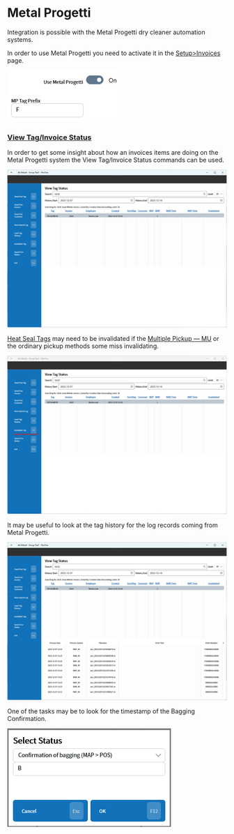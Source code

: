 # Metal Progetti

Integration is possible with the Metal Progetti dry cleaner automation systems.

In order to use Metal Progetti you need to activate it in the [Setup>Invoices](../Setup/Manager/Invoices.md) page.

![Activate Setting](../../.attachments/Documentation/MetalProgetti_Settings.png "Activate Setting")

### [View Tag/Invoice Status](../Commands/Administration-Tools/View-Tag-Status-%257C-View-Invoice-Status-—-VTS%257CVIS.md)

In order to get some insight about how an invoices items are doing on the Metal Progetti system the View Tag/Invoice Status commands can be used.

![VTS/VIS](../../.attachments/Documentation/MetalProgetti_VIS.png "VTS/VIS")

[Heat Seal Tags](Heat-Seal-Tags.md) may need to be invalidated if the [Multiple Pickup — MU](../Commands/Multiple-Pickup-—-MU.md) or the ordinary pickup methods some miss invalidating.

![Invalidate Tag](../../.attachments/Documentation/MetalProgetti_VIS_InvalidateTag.png "Invalidate Tag")

It may be useful to look at the tag history for the log records coming from Metal Progetti.

![Tag History](../../.attachments/Documentation/MetalProgetti_VIS_TagHistory.png "Tag History")

One of the tasks may be to look for the timestamp of the Bagging Confirmation.

![Search For Status](../../.attachments/Documentation/MetalProgetti_VIS_SearchForStatus.png "Search For Status")